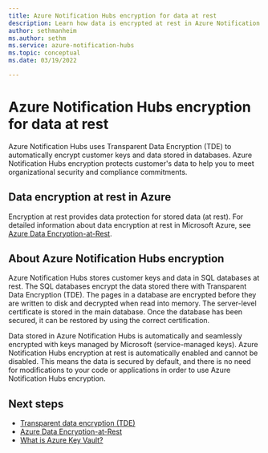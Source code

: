 ```yaml
---
title: Azure Notification Hubs encryption for data at rest
description: Learn how data is encrypted at rest in Azure Notification Hubs. 
author: sethmanheim
ms.author: sethm
ms.service: azure-notification-hubs
ms.topic: conceptual
ms.date: 03/19/2022

---
```


# Azure Notification Hubs encryption for data at rest

Azure Notification Hubs uses Transparent Data Encryption (TDE) to automatically encrypt customer keys and data stored in databases. Azure
Notification Hubs encryption protects customer's data to help you to meet organizational security and compliance commitments.

## Data encryption at rest in Azure

Encryption at rest provides data protection for stored data (at rest). For detailed information about data encryption at rest in Microsoft Azure, see [Azure Data Encryption-at-Rest](../security/fundamentals/encryption-atrest.md).

## About Azure Notification Hubs encryption

Azure Notification Hubs stores customer keys and data in SQL databases at rest. The SQL databases encrypt the data stored there with
Transparent Data Encryption (TDE). The pages in a database are encrypted before they are written to disk and decrypted when read into memory. The server-level certificate is stored in the main database. Once the database has been secured, it can be restored by using the correct certification.

Data stored in Azure Notification Hubs is automatically and seamlessly encrypted with keys managed by Microsoft (service-managed
keys). Azure Notification Hubs encryption at rest is automatically enabled and cannot be disabled. This means the data is secured by
default, and there is no need for modifications to your code or applications in order to use Azure Notification Hubs encryption.

## Next steps

- [Transparent data encryption (TDE)](/sql/relational-databases/security/encryption/transparent-data-encryption)
- [Azure Data Encryption-at-Rest](../security/fundamentals/encryption-atrest.md)
- [What is Azure Key Vault?](../key-vault/general/overview.md)
